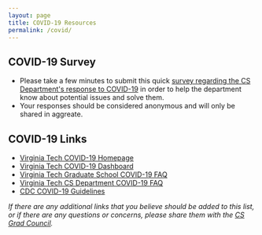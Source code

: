 ```yaml
---
layout: page
title: COVID-19 Resources
permalink: /covid/
---
```


## <a name="COVID-19Survey"></a>COVID-19 Survey<a href="#COVID-19Survey"><i class="fa fa-link" aria-hidden="true"></i></a>
* Please take a few minutes to submit this quick [survey regarding the CS Department's response to COVID-19](https://docs.google.com/forms/d/e/1FAIpQLSdsTBM2ToDGIi5QKRwvFfJL_w8hoIx8c87ykEpRPhID2aB2vQ/viewform?vc=0&c=0&w=1&flr=0) in order to help the department know about potential issues and solve them.
* Your responses should be considered anonymous and will only be shared in aggreate.

## <a name="COVID-19Links"></a>COVID-19 Links<a href="#COVID-19Links"><i class="fa fa-link" aria-hidden="true"></i></a>
* [Virginia Tech COVID-19 Homepage](https://ready.vt.edu/index.html)
* [Virginia Tech COVID-19 Dashboard](https://ready.vt.edu/dashboard.html)
* [Virginia Tech Graduate School COVID-19 FAQ](https://graduateschool.vt.edu/fall2020-plan/covid-faqs.html)
* [Virginia Tech CS Department COVID-19 FAQ](https://cs.vt.edu/Graduate/COVID19.html)
* [CDC COVID-19 Guidelines](https://www.cdc.gov/coronavirus/2019-ncov/index.html)

*If there are any additional links that you believe should be added to this list, or if there are any questions or concerns, please share them with the [CS Grad Council](https://csgrad.cs.vt.edu/meetings).* 
